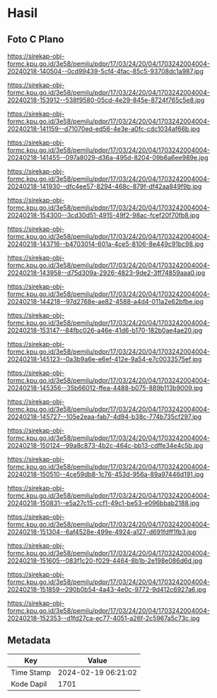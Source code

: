 # Hasil

## Foto C Plano

https://sirekap-obj-formc.kpu.go.id/3e58/pemilu/pdpr/17/03/24/20/04/1703242004004-20240218-140504--0cd99439-5cf4-4fac-85c5-93708dc1a987.jpg

https://sirekap-obj-formc.kpu.go.id/3e58/pemilu/pdpr/17/03/24/20/04/1703242004004-20240218-153912--538f9580-05cd-4e29-845e-8724f765c5e8.jpg

https://sirekap-obj-formc.kpu.go.id/3e58/pemilu/pdpr/17/03/24/20/04/1703242004004-20240218-141159--d71070ed-ed56-4e3e-a0fc-cdc1034af66b.jpg

https://sirekap-obj-formc.kpu.go.id/3e58/pemilu/pdpr/17/03/24/20/04/1703242004004-20240218-141455--097a8029-d36a-495d-8204-09b6a6ee989e.jpg

https://sirekap-obj-formc.kpu.go.id/3e58/pemilu/pdpr/17/03/24/20/04/1703242004004-20240218-141930--dfc4ee57-8294-468c-879f-df42aa849f9b.jpg

https://sirekap-obj-formc.kpu.go.id/3e58/pemilu/pdpr/17/03/24/20/04/1703242004004-20240218-154300--3cd30d51-4915-49f2-98ac-fcef20f70fb8.jpg

https://sirekap-obj-formc.kpu.go.id/3e58/pemilu/pdpr/17/03/24/20/04/1703242004004-20240218-143716--b4703014-601a-4ce5-8106-8e449c91bc98.jpg

https://sirekap-obj-formc.kpu.go.id/3e58/pemilu/pdpr/17/03/24/20/04/1703242004004-20240218-143958--d75d309a-2926-4823-9de2-3ff74859aaa0.jpg

https://sirekap-obj-formc.kpu.go.id/3e58/pemilu/pdpr/17/03/24/20/04/1703242004004-20240218-144218--97d2768e-ae82-4588-a4d4-011a2e62bfbe.jpg

https://sirekap-obj-formc.kpu.go.id/3e58/pemilu/pdpr/17/03/24/20/04/1703242004004-20240218-153147--84fbc026-a46e-41d6-b170-182b0ae4ae20.jpg

https://sirekap-obj-formc.kpu.go.id/3e58/pemilu/pdpr/17/03/24/20/04/1703242004004-20240218-145123--0a3b9a6e-e6ef-412e-9a54-e7c0033575ef.jpg

https://sirekap-obj-formc.kpu.go.id/3e58/pemilu/pdpr/17/03/24/20/04/1703242004004-20240218-145356--35b66012-ffea-4488-b075-889b113b9009.jpg

https://sirekap-obj-formc.kpu.go.id/3e58/pemilu/pdpr/17/03/24/20/04/1703242004004-20240218-145727--105e2eaa-fab7-4d94-b38c-774b735cf297.jpg

https://sirekap-obj-formc.kpu.go.id/3e58/pemilu/pdpr/17/03/24/20/04/1703242004004-20240218-150124--99a8c873-4b2c-464c-bb13-cdffe34e4c5b.jpg

https://sirekap-obj-formc.kpu.go.id/3e58/pemilu/pdpr/17/03/24/20/04/1703242004004-20240218-150510--4ce59db8-1c76-453d-956a-89a97446d191.jpg

https://sirekap-obj-formc.kpu.go.id/3e58/pemilu/pdpr/17/03/24/20/04/1703242004004-20240218-150831--e5a27c15-ccf1-49c1-be53-e096bbab2188.jpg

https://sirekap-obj-formc.kpu.go.id/3e58/pemilu/pdpr/17/03/24/20/04/1703242004004-20240218-151304--6af4528e-499e-4924-a127-d691fdff1fb3.jpg

https://sirekap-obj-formc.kpu.go.id/3e58/pemilu/pdpr/17/03/24/20/04/1703242004004-20240218-151605--083f1c20-f029-4464-8b1b-2e198e086d6d.jpg

https://sirekap-obj-formc.kpu.go.id/3e58/pemilu/pdpr/17/03/24/20/04/1703242004004-20240218-151859--290b0b54-4a43-4e0c-9772-9d412c6927a6.jpg

https://sirekap-obj-formc.kpu.go.id/3e58/pemilu/pdpr/17/03/24/20/04/1703242004004-20240218-152353--d1fd27ca-ec77-4051-a26f-2c5967a5c73c.jpg


## Metadata

| Key        | Value               |
| ---------- | ------------------- |
| Time Stamp | 2024-02-19 06:21:02 |
| Kode Dapil | 1701                |



